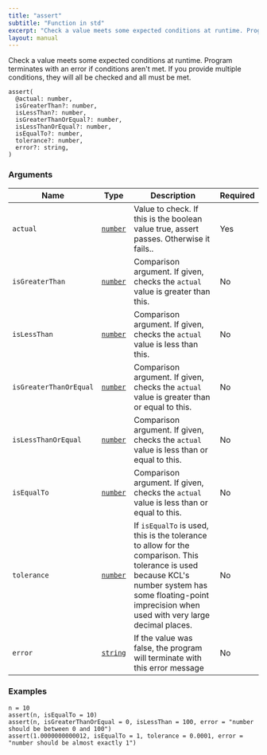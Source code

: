 ```yaml
---
title: "assert"
subtitle: "Function in std"
excerpt: "Check a value meets some expected conditions at runtime. Program terminates with an error if conditions aren't met. If you provide multiple conditions, they will all be checked and all must be met."
layout: manual
---
```


Check a value meets some expected conditions at runtime. Program terminates with an error if conditions aren't met. If you provide multiple conditions, they will all be checked and all must be met.

```kcl
assert(
  @actual: number,
  isGreaterThan?: number,
  isLessThan?: number,
  isGreaterThanOrEqual?: number,
  isLessThanOrEqual?: number,
  isEqualTo?: number,
  tolerance?: number,
  error?: string,
)
```



### Arguments

| Name | Type | Description | Required |
|----------|------|-------------|----------|
| `actual` | [`number`](/docs/kcl-std/types/std-types-number) | Value to check. If this is the boolean value true, assert passes. Otherwise it fails.. | Yes |
| `isGreaterThan` | [`number`](/docs/kcl-std/types/std-types-number) | Comparison argument. If given, checks the `actual` value is greater than this. | No |
| `isLessThan` | [`number`](/docs/kcl-std/types/std-types-number) | Comparison argument. If given, checks the `actual` value is less than this. | No |
| `isGreaterThanOrEqual` | [`number`](/docs/kcl-std/types/std-types-number) | Comparison argument. If given, checks the `actual` value is greater than or equal to this. | No |
| `isLessThanOrEqual` | [`number`](/docs/kcl-std/types/std-types-number) | Comparison argument. If given, checks the `actual` value is less than or equal to this. | No |
| `isEqualTo` | [`number`](/docs/kcl-std/types/std-types-number) | Comparison argument. If given, checks the `actual` value is less than or equal to this. | No |
| `tolerance` | [`number`](/docs/kcl-std/types/std-types-number) | If `isEqualTo` is used, this is the tolerance to allow for the comparison. This tolerance is used because KCL's number system has some floating-point imprecision when used with very large decimal places. | No |
| `error` | [`string`](/docs/kcl-std/types/std-types-string) | If the value was false, the program will terminate with this error message | No |


### Examples

```kcl
n = 10
assert(n, isEqualTo = 10)
assert(n, isGreaterThanOrEqual = 0, isLessThan = 100, error = "number should be between 0 and 100")
assert(1.0000000000012, isEqualTo = 1, tolerance = 0.0001, error = "number should be almost exactly 1")
```



